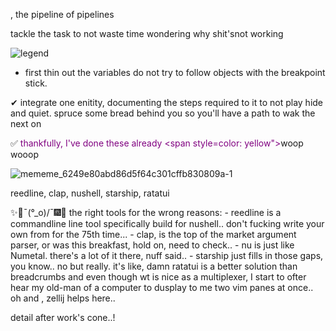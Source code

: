 , the pipeline of pipelines

tackle the task to not waste time wondering why shit'snot working



![legend](https://github.com/whysosergious/wss_repl/assets/60841865/9d9a8561-98f5-44a4-84b0-7fecf8430317)

- first thin out the variables do not try to follow objects with the breakpoint stick.

✔ integrate one enitity, documenting the steps required to it to not play hide and quiet.
spruce some bread behind you so you'll have a path to wak the next on
                                        
✅ <span style="color: purple">thankfully, I've done these already <span style=color: yellow"></span>woop wooop</span>            
                                                  
![mememe_6249e80abd86d5f64c301cffb830809a-1](https://github.com/whysosergious/wss_repl/assets/60841865/085b1b90-f652-4c81-b0ce-1db51a6eb65b)

reedline, clap, nushell, starship, ratatui
  
✨🌟¯\(°_o)/¯🎆🎇
the right tools for the wrong reasons:
    - reedline is a commandline line tool specifically build for nushell.. don't fucking write your own from for the 75th time...
    - clap, is the top of the market argument parser, or was this breakfast, hold on, need to check..
    - nu is just like Numetal. there's a lot of it there, nuff said..
    - starship just fills in those gaps, you know.. no but really. it's like, damn
    ratatui is a better solution than breadcrumbs and even though wt is nice as a multiplexer, I start to ofter hear my old-man of a computer to dusplay to me two vim panes at once.. oh and , zellij helps here..


detail after work's cone..!


    
    
    
    



